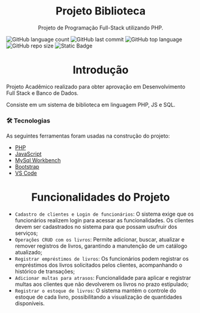 <h1 align="center">Projeto Biblioteca</h1>
<p align="center">Projeto de Programação Full-Stack utilizando PHP.</p>

![GitHub language count](https://img.shields.io/github/languages/count/TavinKG/projeto-biblioteca?style=for-the-badge)
![GitHub last commit](https://img.shields.io/github/last-commit/TavinKG/projeto-biblioteca?style=for-the-badge)
![GitHub top language](https://img.shields.io/github/languages/top/TavinKG/projeto-biblioteca?style=for-the-badge)
![GitHub repo size](https://img.shields.io/github/repo-size/TavinKG/projeto-biblioteca?style=for-the-badge)
![Static Badge](https://img.shields.io/badge/STATUS-FINALIZADO-blue?style=for-the-badge)



<h1 align="center">Introdução</h1>
<p>Projeto Acadêmico realizado para obter aprovação em Desenvolvimento Full Stack e Banco de Dados.</p>
<p>Consiste em um sistema de biblioteca em linguagem PHP, JS e SQL.</p>

### 🛠 Tecnologias

As seguintes ferramentas foram usadas na construção do projeto:

- [PHP](https://www.php.net/)
- [JavaScript](https://developer.mozilla.org/pt-BR/docs/Web/JavaScript)
- [MySql Workbench](https://www.mysql.com/products/workbench/)
- [Bootstrap](https://getbootstrap.com/)
- [VS Code](https://code.visualstudio.com/)

<h1 align="center">Funcionalidades do Projeto</h1>

- `Cadastro de clientes e Login de funcionários`: O sistema exige que os funcionários realizem login para acessar as funcionalidades. Os clientes devem ser cadastrados no sistema para que possam usufruir dos serviços;
- `Operações CRUD com os livros`: Permite adicionar, buscar, atualizar e remover registros de livros, garantindo a manutenção de um catálogo atualizado;
- `Registrar empréstimos de livros`: Os funcionários podem registrar os empréstimos dos livros solicitados pelos clientes, acompanhando o histórico de transações;
- `Adicionar multas para atrasos`: Funcionalidade para aplicar e registrar multas aos clientes que não devolverem os livros no prazo estipulado;
- `Registrar o estoque de livros`: O sistema mantém o controle do estoque de cada livro, possibilitando a visualização de quantidades disponíveis.

